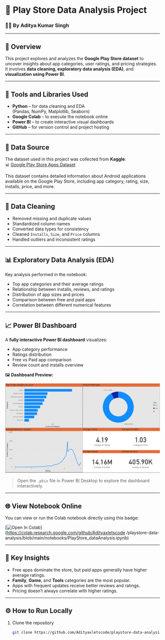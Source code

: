 # 📱 Play Store Data Analysis Project

### 👨‍💻 By Aditya Kumar Singh

---

## 🧠 Overview
This project explores and analyzes the **Google Play Store dataset** to uncover insights about app categories, user ratings, and pricing strategies.  
It involves **data cleaning, exploratory data analysis (EDA)**, and **visualization using Power BI**.

---

## 🧰 Tools and Libraries Used
- **Python** – for data cleaning and EDA  
  (Pandas, NumPy, Matplotlib, Seaborn)
- **Google Colab** – to execute the notebook online  
- **Power BI** – to create interactive visual dashboards  
- **GitHub** – for version control and project hosting  

---

## 📂 Data Source
The dataset used in this project was collected from **Kaggle**:  
📊 [Google Play Store Apps Dataset](https://www.kaggle.com/datasets/lava18/google-play-store-apps?resource=download)

This dataset contains detailed information about Android applications available on the Google Play Store, including app category, rating, size, installs, price, and more.

---

## 🧹 Data Cleaning
- Removed missing and duplicate values  
- Standardized column names  
- Converted data types for consistency  
- Cleaned `Installs`, `Size`, and `Price` columns  
- Handled outliers and inconsistent ratings  

---

## 📊 Exploratory Data Analysis (EDA)
Key analysis performed in the notebook:
- Top app categories and their average ratings  
- Relationship between installs, reviews, and ratings  
- Distribution of app sizes and prices  
- Comparison between free and paid apps  
- Correlation between different numerical features  

---

## 📈 Power BI Dashboard
A **fully interactive Power BI dashboard** visualizes:
- App category performance  
- Ratings distribution  
- Free vs Paid app comparison  
- Review count and installs overview  

🖼️ **Dashboard Preview:**

![Dashboard Preview](images/dashboard_preview.png)

> Open the `.pbix` file in Power BI Desktop to explore the dashboard interactively.

---

## 🌐 View Notebook Online
You can view or run the Colab notebook directly using this badge:  

[![Open In Colab](https://colab.research.google.com/assets/colab-badge.svg)](https://colab.research.google.com/github/Adityaxletscode
/playstore-data-analysis/blob/main/notebooks/PlayStore_dataAnalysis.ipynb)

---

## 🧾 Key Insights
- Free apps dominate the store, but paid apps generally have higher average ratings.  
- **Family**, **Game**, and **Tools** categories are the most popular.  
- Apps with frequent updates receive better reviews and ratings.  
- Pricing doesn’t always correlate with higher ratings.  

---

## ⚙️ How to Run Locally
1. Clone the repository  
   ```bash
   git clone https://github.com/Adityaxletscode/playstore-data-analysis.git

